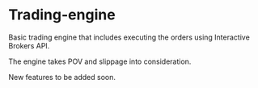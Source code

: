 # Trading-engine

Basic trading engine that includes executing the orders using Interactive Brokers API.

The engine takes POV and slippage into consideration.

New features to be added soon.
